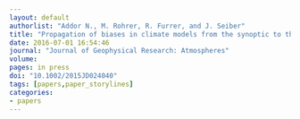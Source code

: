 ```yaml
---
layout: default
authorlist: "Addor N., M. Rohrer, R. Furrer, and J. Seiber"
title: "Propagation of biases in climate models from the synoptic to the regional scale: Implications for bias adjustment"
date: 2016-07-01 16:54:46
journal: "Journal of Geophysical Research: Atmospheres"
volume:  
pages: in press
doi: "10.1002/2015JD024040"
tags: [papers,paper_storylines]
categories:
- papers
---
```


